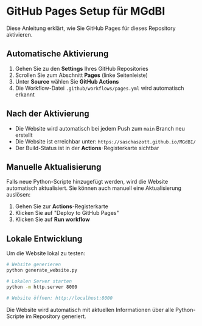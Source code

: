 # GitHub Pages Setup für MGdBI

Diese Anleitung erklärt, wie Sie GitHub Pages für dieses Repository aktivieren.

## Automatische Aktivierung

1. Gehen Sie zu den **Settings** Ihres GitHub Repositories
2. Scrollen Sie zum Abschnitt **Pages** (linke Seitenleiste)
3. Unter **Source** wählen Sie **GitHub Actions**
4. Die Workflow-Datei `.github/workflows/pages.yml` wird automatisch erkannt

## Nach der Aktivierung

- Die Website wird automatisch bei jedem Push zum `main` Branch neu erstellt
- Die Website ist erreichbar unter: `https://saschaszott.github.io/MGdBI/`
- Der Build-Status ist in der **Actions**-Registerkarte sichtbar

## Manuelle Aktualisierung

Falls neue Python-Scripte hinzugefügt werden, wird die Website automatisch aktualisiert. Sie können auch manuell eine Aktualisierung auslösen:

1. Gehen Sie zur **Actions**-Registerkarte
2. Klicken Sie auf "Deploy to GitHub Pages"
3. Klicken Sie auf **Run workflow**

## Lokale Entwicklung

Um die Website lokal zu testen:

```bash
# Website generieren
python generate_website.py

# Lokalen Server starten
python -m http.server 8000

# Website öffnen: http://localhost:8000
```

Die Website wird automatisch mit aktuellen Informationen über alle Python-Scripte im Repository generiert.